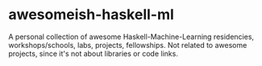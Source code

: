 # awesomeish-haskell-ml
A personal collection of awesome Haskell-Machine-Learning residencies, workshops/schools, labs, projects, fellowships. Not related to awesome projects, since it's not about libraries or code links.
